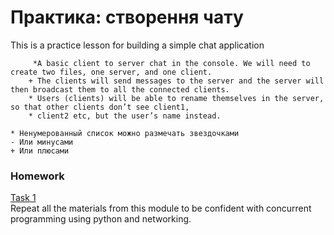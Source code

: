 # Практика: створення чату

This is a practice lesson for building a simple chat application
```no-highlight
     *A basic client to server chat in the console. We will need to create two files, one server, and one client.
    + The clients will send messages to the server and the server will then broadcast them to all the connected clients.
    * Users (clients) will be able to rename themselves in the server, so that other clients don’t see client1,
    * client2 etc, but the user’s name instead.
   
* Ненумерованный список можно размечать звездочками
- Или минусами
+ Или плюсами
```


### Homework

[Task 1](https://github.com/mila-orishchuk/pythoncourse/blob/master/Lesson36)  
Repeat all the materials from this module to be confident with concurrent programming using python and networking.
